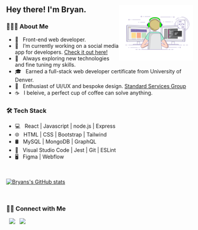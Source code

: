 <h2> Hey there! I'm Bryan. 
<img align="right" margin-top="20px" alt="GIF" src="https://raw.githubusercontent.com/devSouvik/devSouvik/master/gif3.gif" width="200"/>

<h3> 👨🏻‍💻 About Me </h3>

- 💼 &nbsp; Front-end web developer.
- 🔭 &nbsp; I’m currently working on a social media app for developers. [Check it out here!](https://dev-log.herokuapp.com/)
- 🤔 &nbsp; Always exploring new technologies and fine tuning my skills.
- 🎓 &nbsp; Earned a full-stack web developer certificate from University of Denver.
- 🌱 &nbsp; Enthusiast of UI/UX and bespoke design. [Standard Services Group](https://standardservicesgroup.com)
- ☕ &nbsp; I beleive, a perfect cup of coffee can solve anything. 

<h3>🛠 Tech Stack</h3>

- 💻 &nbsp; React | Javascript | node.js | Express   
- 🌐 &nbsp; HTML | CSS | Bootstrap | Tailwind 
- 🛢 &nbsp; MySQL | MongoDB | GraphQL
- 🔧 &nbsp; Visual Studio Code | Jest | Git | ESLint
- 🖥 &nbsp; Figma | Webflow

<br>
  
[![Bryans's GitHub stats](https://github-readme-stats.vercel.app/api?username=btempini&theme=merko)](https://github.com/btempini/github-readme-stats)

</br>

<h3> 🤝🏻 Connect with Me </h3>

<p>  
&nbsp; <a href="https://www.linkedin.com/in/bryantempini/" target="_blank" rel="noopener noreferrer"><img src="https://img.icons8.com/plasticine/100/000000/linkedin.png" width="50" /></a>
&nbsp; <a href="mailto:mistatempini@gmail.com" target="_blank" rel="noopener noreferrer"><img src="https://img.icons8.com/plasticine/100/000000/gmail.png"  width="50" /></a>
</p>


